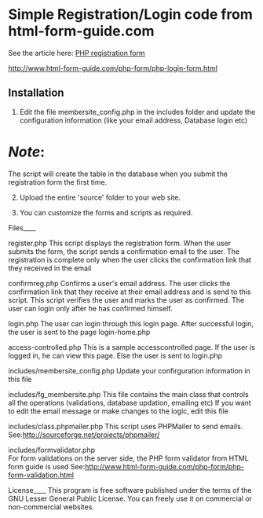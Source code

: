 Simple Registration/Login code from html-form-guide.com
====================================

See the article here: [PHP registration form](http://www.html-form-guide.com/php-form/php-registration-form.html)


http://www.html-form-guide.com/php-form/php-login-form.html


## Installation

1. Edit the file membersite_config.php in the includes folder and
update the configuration information (like your email address, Database login etc)

*Note*: 
========
The script will create the table in the database when you submit the registration form
the first time. 

2. Upload the entire 'source' folder  to your web site. 

3. You can customize the forms and scripts as required.


Files____

register.php 
    This script displays the registration form. When the user submits the form,
    the script sends a confirmation email to the user. The registration is complete only when
    the user clicks the confirmation link that they received in the email

confirmreg.php
    Confirms a user's email address. The user clicks the confirmation link that they receive 
    at their email address and is send to this script. This script verifies the user and 
    marks the user as confirmed. The user can login only after he has confirmed himself.

login.php
    The user can login through this login page. After successful login, the user is sent to the page login-home.php
    
access-controlled.php
    This is a sample accesscontrolled page. If the user is logged in, he can view this page. Else the user is 
    sent to login.php
    
includes/membersite_config.php
    Update your confirguration information in this file
    
includes/fg_membersite.php
    This file contains the main class that controls all the operations (validations, database updation, emailing etc)
    If you want to edit the email message or make changes to the logic, edit this file
    
includes/class.phpmailer.php
    This script uses PHPMailer to send emails. See:http://sourceforge.net/projects/phpmailer/ 
    
includes/formvalidator.php    
    For form validations on the server side, the PHP form validator from HTML form guide is used
    See:http://www.html-form-guide.com/php-form/php-form-validation.html
    
 
License____
This program is free software published under the terms of the GNU Lesser General Public License.
You can freely use it on commercial or non-commercial websites. 


